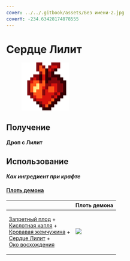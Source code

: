 ```yaml
---
cover: ../../.gitbook/assets/Без имени-2.jpg
coverY: -234.63428174878555
---
```


# Сердце Лилит

<figure><img src="../../.gitbook/assets/sweet_heart_128.png" alt=""><figcaption></figcaption></figure>

## Получение

#### Дроп с Лилит

## Использование

#### _Как ингредиент при крафте_

#### [Плоть демона](demon\_flesh.md)

|                                                                                                                                                                                                                                                                             | Плоть демона                                |
| --------------------------------------------------------------------------------------------------------------------------------------------------------------------------------------------------------------------------------------------------------------------------- | ------------------------------------------- |
| <p><a href="forbidden_fruit.md">Запретный плод</a> +<br><a href="acid.md">Кислотная капля</a> +<br><a href="blood_pearl_of_teleportation.md">Кровавая жемчужина</a> +<br><a href="sweet_heart.md">Сердце Лилит</a> +<br><a href="eye_projectile.md">Око восхождения</a></p> | ![](../../.gitbook/assets/demon\_flesh.png) |
